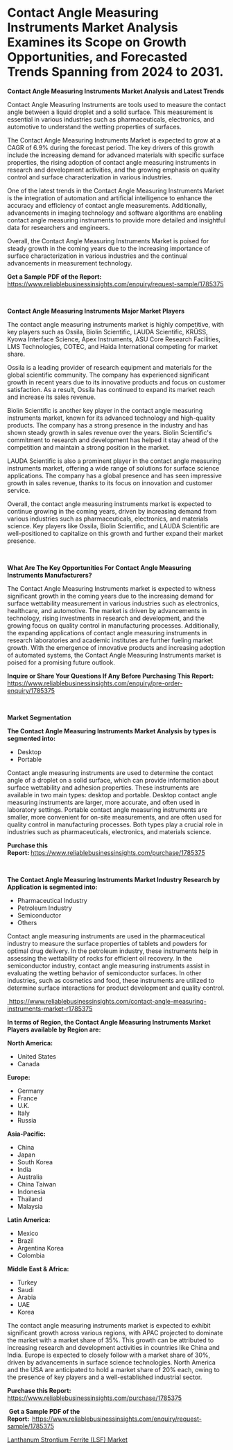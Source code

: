 <p><h1>Contact Angle Measuring Instruments Market Analysis Examines its Scope on Growth Opportunities, and Forecasted Trends Spanning from 2024 to 2031.</h1></p><p><strong>Contact Angle Measuring Instruments Market Analysis and Latest Trends</strong></p>
<p><p>Contact Angle Measuring Instruments are tools used to measure the contact angle between a liquid droplet and a solid surface. This measurement is essential in various industries such as pharmaceuticals, electronics, and automotive to understand the wetting properties of surfaces.</p><p>The Contact Angle Measuring Instruments Market is expected to grow at a CAGR of 6.9% during the forecast period. The key drivers of this growth include the increasing demand for advanced materials with specific surface properties, the rising adoption of contact angle measuring instruments in research and development activities, and the growing emphasis on quality control and surface characterization in various industries.</p><p>One of the latest trends in the Contact Angle Measuring Instruments Market is the integration of automation and artificial intelligence to enhance the accuracy and efficiency of contact angle measurements. Additionally, advancements in imaging technology and software algorithms are enabling contact angle measuring instruments to provide more detailed and insightful data for researchers and engineers.</p><p>Overall, the Contact Angle Measuring Instruments Market is poised for steady growth in the coming years due to the increasing importance of surface characterization in various industries and the continual advancements in measurement technology.</p></p>
<p><strong>Get a Sample PDF of the Report:&nbsp;</strong> <a href="https://www.reliablebusinessinsights.com/enquiry/request-sample/1785375">https://www.reliablebusinessinsights.com/enquiry/request-sample/1785375</a></p>
<p>&nbsp;</p>
<p><strong>Contact Angle Measuring Instruments Major Market Players</strong></p>
<p><p>The contact angle measuring instruments market is highly competitive, with key players such as Ossila, Biolin Scientific, LAUDA Scientific, KRÜSS, Kyowa Interface Science, Apex Instruments, ASU Core Research Facilities, LMS Technologies, COTEC, and Haida International competing for market share.</p><p>Ossila is a leading provider of research equipment and materials for the global scientific community. The company has experienced significant growth in recent years due to its innovative products and focus on customer satisfaction. As a result, Ossila has continued to expand its market reach and increase its sales revenue.</p><p>Biolin Scientific is another key player in the contact angle measuring instruments market, known for its advanced technology and high-quality products. The company has a strong presence in the industry and has shown steady growth in sales revenue over the years. Biolin Scientific's commitment to research and development has helped it stay ahead of the competition and maintain a strong position in the market.</p><p>LAUDA Scientific is also a prominent player in the contact angle measuring instruments market, offering a wide range of solutions for surface science applications. The company has a global presence and has seen impressive growth in sales revenue, thanks to its focus on innovation and customer service.</p><p>Overall, the contact angle measuring instruments market is expected to continue growing in the coming years, driven by increasing demand from various industries such as pharmaceuticals, electronics, and materials science. Key players like Ossila, Biolin Scientific, and LAUDA Scientific are well-positioned to capitalize on this growth and further expand their market presence.</p></p>
<p>&nbsp;</p>
<p><strong>What Are The Key Opportunities For Contact Angle Measuring Instruments Manufacturers?</strong></p>
<p><p>The Contact Angle Measuring Instruments market is expected to witness significant growth in the coming years due to the increasing demand for surface wettability measurement in various industries such as electronics, healthcare, and automotive. The market is driven by advancements in technology, rising investments in research and development, and the growing focus on quality control in manufacturing processes. Additionally, the expanding applications of contact angle measuring instruments in research laboratories and academic institutes are further fueling market growth. With the emergence of innovative products and increasing adoption of automated systems, the Contact Angle Measuring Instruments market is poised for a promising future outlook.</p></p>
<p><strong>Inquire or Share Your Questions If Any Before Purchasing This Report:</strong> <a href="https://www.reliablebusinessinsights.com/enquiry/pre-order-enquiry/1785375">https://www.reliablebusinessinsights.com/enquiry/pre-order-enquiry/1785375</a></p>
<p>&nbsp;</p>
<p><strong>Market Segmentation</strong></p>
<p><strong>The Contact Angle Measuring Instruments Market Analysis by types is segmented into:</strong></p>
<p><ul><li>Desktop</li><li>Portable</li></ul></p>
<p><p>Contact angle measuring instruments are used to determine the contact angle of a droplet on a solid surface, which can provide information about surface wettability and adhesion properties. These instruments are available in two main types: desktop and portable. Desktop contact angle measuring instruments are larger, more accurate, and often used in laboratory settings. Portable contact angle measuring instruments are smaller, more convenient for on-site measurements, and are often used for quality control in manufacturing processes. Both types play a crucial role in industries such as pharmaceuticals, electronics, and materials science.</p></p>
<p><strong>Purchase this Report:&nbsp;</strong><a href="https://www.reliablebusinessinsights.com/purchase/1785375">https://www.reliablebusinessinsights.com/purchase/1785375</a></p>
<p>&nbsp;</p>
<p><strong>The Contact Angle Measuring Instruments Market Industry Research by Application is segmented into:</strong></p>
<p><ul><li>Pharmaceutical Industry</li><li>Petroleum Industry</li><li>Semiconductor</li><li>Others</li></ul></p>
<p><p>Contact angle measuring instruments are used in the pharmaceutical industry to measure the surface properties of tablets and powders for optimal drug delivery. In the petroleum industry, these instruments help in assessing the wettability of rocks for efficient oil recovery. In the semiconductor industry, contact angle measuring instruments assist in evaluating the wetting behavior of semiconductor surfaces. In other industries, such as cosmetics and food, these instruments are utilized to determine surface interactions for product development and quality control.</p></p>
<p><a href="https://www.reliablebusinessinsights.com/contact-angle-measuring-instruments-market-r1785375">&nbsp;https://www.reliablebusinessinsights.com/contact-angle-measuring-instruments-market-r1785375</a></p>
<p><strong>In terms of Region, the Contact Angle Measuring Instruments Market Players available by Region are:</strong></p>
<p>
    <p> <strong> North America: </strong>
        <ul>
            <li>United States</li>
            <li>Canada</li>
        </ul>
        </p> 
    <p> <strong> Europe: </strong>
        <ul>
            <li>Germany</li>
            <li>France</li>
            <li>U.K.</li>
            <li>Italy</li>
            <li>Russia</li>
        </ul>
        </p> 
    <p> <strong> Asia-Pacific: </strong>
        <ul>
            <li>China</li>
            <li>Japan</li>
            <li>South Korea</li>
            <li>India</li>
            <li>Australia</li>
            <li>China Taiwan</li>
            <li>Indonesia</li>
            <li>Thailand</li>
            <li>Malaysia</li>
        </ul>
        </p> 
    <p> <strong> Latin America: </strong>
        <ul>
            <li>Mexico</li>
            <li>Brazil</li>
            <li>Argentina Korea</li>
            <li>Colombia</li>
        </ul>
        </p> 
    <p> <strong> Middle East & Africa: </strong>
        <ul>
            <li>Turkey</li>
            <li>Saudi</li>
            <li>Arabia</li>
            <li>UAE</li>
            <li>Korea</li>
        </ul>
    </p>
    </p>
<p><p>The contact angle measuring instruments market is expected to exhibit significant growth across various regions, with APAC projected to dominate the market with a market share of 35%. This growth can be attributed to increasing research and development activities in countries like China and India. Europe is expected to closely follow with a market share of 30%, driven by advancements in surface science technologies. North America and the USA are anticipated to hold a market share of 20% each, owing to the presence of key players and a well-established industrial sector.</p></p>
<p><strong>Purchase this Report: </strong><a href="https://www.reliablebusinessinsights.com/purchase/1785375">https://www.reliablebusinessinsights.com/purchase/1785375</a></p>
<p>&nbsp;<strong>Get a Sample PDF of the Report:&nbsp;&nbsp;</strong><a href="https://www.reliablebusinessinsights.com/enquiry/request-sample/1785375">https://www.reliablebusinessinsights.com/enquiry/request-sample/1785375</a></p>
<p><strong></strong></p>
<p><p><a href="https://view.publitas.com/reportprime-1/lanthanum-strontium-ferrite-lsf-market-outlook-industry-overview-and-forecast-2024-to-2031/">Lanthanum Strontium Ferrite (LSF) Market</a></p></p>
